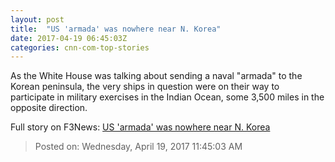 ```yaml
---
layout: post
title:  "US 'armada' was nowhere near N. Korea"
date: 2017-04-19 06:45:03Z
categories: cnn-com-top-stories
---
```


As the White House was talking about sending a naval "armada" to the Korean peninsula, the very ships in question were on their way to participate in military exercises in the Indian Ocean, some 3,500 miles in the opposite direction.


Full story on F3News: [US 'armada' was nowhere near N. Korea](http://www.f3nws.com/n/xzTNjH)

> Posted on: Wednesday, April 19, 2017 11:45:03 AM
